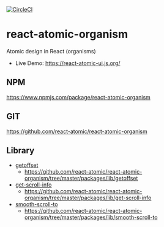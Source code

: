 
[![CircleCI](https://circleci.com/gh/react-atomic/react-atomic-organism/tree/main.svg?style=svg)](https://circleci.com/gh/react-atomic/react-atomic-organism/tree/main)

# react-atomic-organism
Atomic design in React (organisms)
* Live Demo: https://react-atomic-ui.js.org/

## NPM
https://www.npmjs.com/package/react-atomic-organism

## GIT
https://github.com/react-atomic/react-atomic-organism

## Library
* [getoffset](http://npm.im/getoffset)
   * https://github.com/react-atomic/react-atomic-organism/tree/master/packages/lib/getoffset
* [get-scroll-info](http://npm.im/get-scroll-info)
   * https://github.com/react-atomic/react-atomic-organism/tree/master/packages/lib/get-scroll-info
* [smooth-scroll-to](http://npm.im/smooth-scroll-to)
   * https://github.com/react-atomic/react-atomic-organism/tree/master/packages/lib/smooth-scroll-to 

